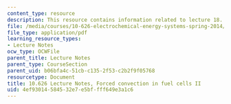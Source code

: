 ```yaml
---
content_type: resource
description: This resource contains information related to lecture 18.
file: /media/courses/10-626-electrochemical-energy-systems-spring-2014/4ef93014584532e7e5bffff649e3a1c6_MIT10_626S14_S11lec18.pdf
file_type: application/pdf
learning_resource_types:
- Lecture Notes
ocw_type: OCWFile
parent_title: Lecture Notes
parent_type: CourseSection
parent_uid: b06bfa4c-51cb-c135-2f53-c2b2f9f05768
resourcetype: Document
title: 10.626 Lecture Notes, Forced convection in fuel cells II
uid: 4ef93014-5845-32e7-e5bf-fff649e3a1c6
---
```

